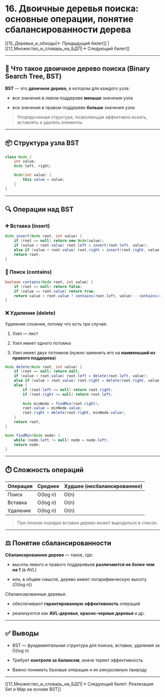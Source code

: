 # 16. Двоичные деревья поиска: основные операции, понятие сбалансированности дерева

[[15_Деревья_и_обходы|← Предыдущий билет]] | [[17_Множество_и_словарь_на_БДП|→ Следующий билет]]

---

## 🌲 Что такое двоичное дерево поиска (Binary Search Tree, BST)

**BST** — это **двоичное дерево**, в котором для каждого узла:

- все значения в левом поддереве **меньше** значения узла
    
- все значения в правом поддереве **больше** значения узла
    

> Упорядоченная структура, позволяющая эффективно искать, вставлять и удалять элементы.

---

## 📦 Структура узла BST

```java
class Node {
    int value;
    Node left, right;

    Node(int value) {
        this.value = value;
    }
}
```

---

## 🔍 Операции над BST

### ➕ Вставка (insert)

```java
Node insert(Node root, int value) {
    if (root == null) return new Node(value);
    if (value < root.value) root.left = insert(root.left, value);
    else if (value > root.value) root.right = insert(root.right, value);
    return root;
}
```

### 🔎 Поиск (contains)

```java
boolean contains(Node root, int value) {
    if (root == null) return false;
    if (value == root.value) return true;
    return value < root.value ? contains(root.left, value) : contains(root.right, value);
}
```

### ❌ Удаление (delete)

Удаление сложнее, потому что есть три случая:

1. Узел — лист
    
2. Узел имеет одного потомка
    
3. Узел имеет двух потомков (нужно заменить его на **наименьший из правого поддерева**)
    

```java
Node delete(Node root, int value) {
    if (root == null) return null;
    if (value < root.value) root.left = delete(root.left, value);
    else if (value > root.value) root.right = delete(root.right, value);
    else {
        if (root.left == null) return root.right;
        if (root.right == null) return root.left;
        
        Node minNode = findMin(root.right);
        root.value = minNode.value;
        root.right = delete(root.right, minNode.value);
    }
    return root;
}

Node findMin(Node node) {
    while (node.left != null) node = node.left;
    return node;
}
```

---

## ⏱️ Сложность операций

|Операция|Среднее|Худшее (несбалансированное)|
|---|---|---|
|Поиск|O(log n)|O(n)|
|Вставка|O(log n)|O(n)|
|Удаление|O(log n)|O(n)|

> При плохом порядке вставки дерево может выродиться в список.

---

## ⚖️ Понятие сбалансированности

**Сбалансированное дерево** — такое, где:

- высоты левого и правого поддеревьев **различаются не более чем на 1** (в AVL)
    
- или, в общем смысле, дерево имеет логарифмическую высоту (O(log n))
    

Сбалансированные деревья:

- обеспечивают **гарантированную эффективность** операций
    
- реализуются как **AVL-деревья**, **красно-черные деревья** и др.
    

---

## ✅ Выводы

- BST — фундаментальная структура для поиска, вставки, удаления за O(log n)
    
- Требует **контроля за балансом**, иначе теряет эффективность
    
- Важно понимать базовые операции и их рекурсивную природу
    

---

[[17_Множество_и_словарь_на_БДП|→ Следующий билет: Реализация Set и Map на основе BST]]